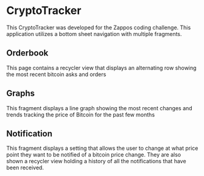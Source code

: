 # CryptoTracker
This CryptoTracker was developed for the Zappos coding challenge. This application utilizes a bottom sheet navigation with multiple fragments.

## Orderbook
This page contains a recycler view that displays an alternating row showing the most recent bitcoin asks and orders

## Graphs
This fragment displays a line graph showing the most recent changes and trends tracking the price of Bitcoin for the past few months

## Notification
This fragment displays a setting that allows the user to change at what price point they want to be notified of a bitcoin price change. 
They are also shown a recycler view holding a history of all the notifications that have been received.
